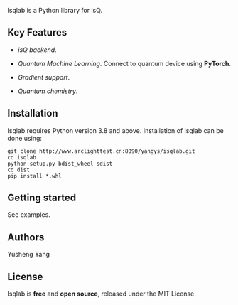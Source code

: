 Isqlab is a Python library for isQ.

## Key Features

- *isQ backend.*

- *Quantum Machine Learning*. Connect to quantum device using **PyTorch**.

- *Gradient support*.

- *Quantum chemistry*.

## Installation

Isqlab requires Python version 3.8 and above. Installation of isqlab can be done using:

```console
git clone http://www.arclighttest.cn:8090/yangys/isqlab.git
cd isqlab
python setup.py bdist_wheel sdist
cd dist
pip install *.whl
```

## Getting started

See examples.

## Authors

Yusheng Yang

## License

Isqlab is **free** and **open source**, released under the MIT License.
